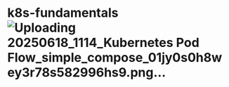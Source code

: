 # k8s-fundamentals![Uploading 20250618_1114_Kubernetes Pod Flow_simple_compose_01jy0s0h8wey3r78s582996hs9.png…]()
